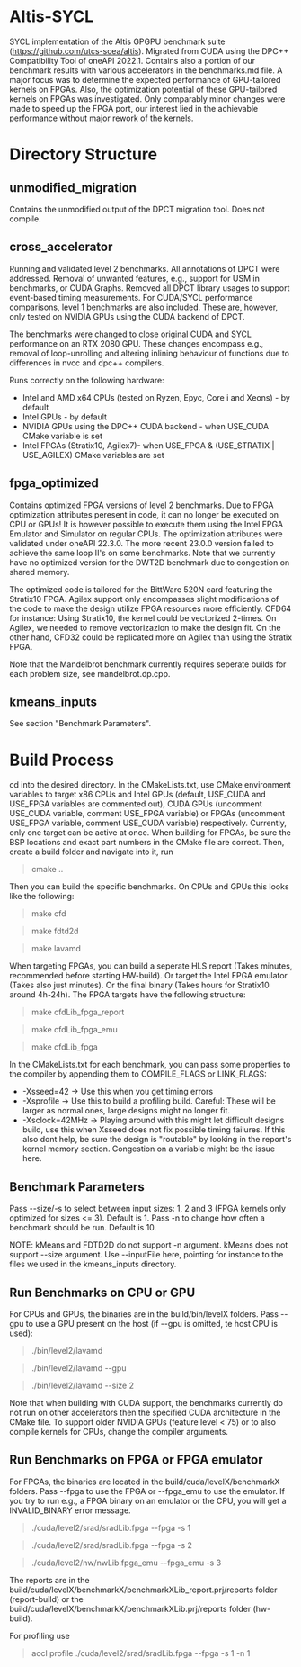 # Altis-SYCL

SYCL implementation of the Altis GPGPU benchmark suite (https://github.com/utcs-scea/altis). Migrated from CUDA using the DPC++ Compatibility Tool of oneAPI 2022.1. Contains also a portion of our benchmark results with various accelerators in the benchmarks.md file. A major focus was to determine the expected performance of GPU-tailored kernels on FPGAs. Also, the optimization potential of these GPU-tailored kernels on FPGAs was investigated. Only comparably minor changes were made to speed up the FPGA port, our interest lied in the achievable performance without major rework of the kernels.

# Directory Structure

## unmodified_migration
Contains the unmodified output of the DPCT migration tool. Does not compile.

## cross_accelerator
Running and validated level 2 benchmarks. All annotations of DPCT were addressed. Removal of unwanted features, e.g., support for USM in benchmarks, or CUDA Graphs. Removed all DPCT library usages to support event-based timing measurements. For CUDA/SYCL performance comparisons, level 1 benchmarks are also included. These are, however, only tested on NVIDIA GPUs using the CUDA backend of DPCT.

The benchmarks were changed to close original CUDA and SYCL performance on an RTX 2080 GPU. These changes encompass e.g., removal of loop-unrolling and altering inlining behaviour of functions due to differences in nvcc and dpc++ compilers.

Runs correctly on the following hardware:
* Intel and AMD x64 CPUs (tested on Ryzen, Epyc, Core i and Xeons) - by default
* Intel GPUs - by default
* NVIDIA GPUs using the DPC++ CUDA backend - when USE_CUDA CMake variable is set
* Intel FPGAs (Stratix10, Agilex7)- when USE_FPGA & (USE_STRATIX | USE_AGILEX) CMake variables are set

## fpga_optimized
Contains optimized FPGA versions of level 2 benchmarks. Due to FPGA optimization attributes peresent in code, it can no longer be executed on CPU or GPUs! It is however possible to execute them using the Intel FPGA Emulator and Simulator on regular CPUs. The optimization attributes were validated under oneAPI 22.3.0. The more recent 23.0.0 version failed to achieve the same loop II's on some benchmarks. Note that we currently have no optimized version for the DWT2D benchmark due to congestion on shared memory.

The optimized code is tailored for the BittWare 520N card featuring the Stratix10 FPGA. Agilex support only encompasses slight modifications of the code to make the design utilize FPGA resources more efficiently. CFD64 for instance: Using Stratix10, the kernel could be vectorized 2-times. On Agilex, we needed to remove vectorizazion to make the design fit. On the other hand, CFD32 could be replicated more on Agilex than using the Stratix FPGA.

Note that the Mandelbrot benchmark currently requires seperate builds for each problem size, see mandelbrot.dp.cpp.

## kmeans_inputs
See section "Benchmark Parameters".

# Build Process
cd into the desired directory. In the CMakeLists.txt, use CMake environment variables to target x86 CPUs and Intel GPUs (default, USE_CUDA and USE_FPGA variables are commented out), CUDA GPUs (uncomment USE_CUDA variable, comment USE_FPGA variable) or FPGAs (uncomment USE_FPGA variable, comment USE_CUDA variable) respectively. Currently, only one target can be active at once. When building for FPGAs, be sure the BSP locations and exact part numbers in the CMake file are correct. Then, create a build folder and navigate into it, run

> cmake ..

Then you can build the specific benchmarks. On CPUs and GPUs this looks like the following:

> make cfd

> make fdtd2d

> make lavamd

When targeting FPGAs, you can build a seperate HLS report (Takes minutes, recommended before starting HW-build).
Or target the Intel FPGA emulator (Takes also just minutes).
Or the final binary (Takes hours for Stratix10 around 4h-24h).
The FPGA targets have the following structure:

> make cfdLib_fpga_report

> make cfdLib_fpga_emu

> make cfdLib_fpga

In the CMakeLists.txt for each benchmark, you can pass some properties to the compiler by appending them to COMPILE_FLAGS or LINK_FLAGS:
- -Xsseed=42 -> Use this when you get timing errors
- -Xsprofile -> Use this to build a profiling build. Careful: These will be larger as normal ones, large designs might no longer fit.
- -Xsclock=42MHz -> Playing around with this might let difficult designs build, use this when Xsseed does not fix possible timing failures. If this also dont help, be sure the design is "routable" by looking in the report's kernel memory section. Congestion on a variable might be the issue here.

## Benchmark Parameters
Pass --size/-s to select between input sizes: 1, 2 and 3 (FPGA kernels only optimized for sizes <= 3). Default is 1.
Pass -n to change how often a benchmark should be run. Default is 10.

NOTE:
kMeans and FDTD2D do not support -n argument.
kMeans does not support --size argument. Use --inputFile here, pointing for instance to the files we used in the kmeans_inputs directory.

## Run Benchmarks on CPU or GPU

For CPUs and GPUs, the binaries are in the build/bin/levelX folders.
Pass --gpu to use a GPU present on the host (if --gpu is omitted, te host CPU is used):

> ./bin/level2/lavamd

> ./bin/level2/lavamd --gpu

> ./bin/level2/lavamd --size 2

Note that when building with CUDA support, the benchmarks currently do not run on other accelerators then the specified CUDA architecture in the CMake file. To support older NVIDIA GPUs (feature level < 75) or to also compile kernels for CPUs, change the compiler arguments.

## Run Benchmarks on FPGA or FPGA emulator
For FPGAs, the binaries are located in the build/cuda/levelX/benchmarkX folders.
Pass --fpga to use the FPGA or --fpga_emu to use the emulator. If you try to run e.g., a FPGA binary on an emulator or the CPU, you will get a INVALID_BINARY error message.

> ./cuda/level2/srad/sradLib.fpga --fpga -s 1

> ./cuda/level2/srad/sradLib.fpga --fpga -s 2

> ./cuda/level2/nw/nwLib.fpga_emu --fpga_emu -s 3

The reports are in the build/cuda/levelX/benchmarkX/benchmarkXLib_report.prj/reports folder (report-build) or the build/cuda/levelX/benchmarkX/benchmarkXLib.prj/reports folder (hw-build).

For profiling use
> aocl profile ./cuda/level2/srad/sradLib.fpga --fpga -s 1 -n 1
